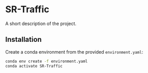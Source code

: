 # SR-Traffic

A short description of the project.

## Installation

Create a conda environment from the provided `environment.yaml`:

```bash
conda env create -f environment.yaml
conda activate SR-Traffic
